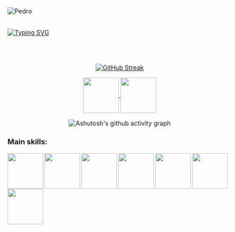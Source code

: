 

<img src="https://capsule-render.vercel.app/api?type=cylinder&height=163&color=gradient&text=Welcome!&textBg=false&fontColor=FFFFFF&fontAlign=50" alt="Pedro">

<br>
<br> 

[![Typing SVG](https://readme-typing-svg.herokuapp.com?font=Roboto-mono+Code&weight=300&size=50&duration=4000&pause=1000&color=F7F7F7&center=true&vCenter=true&random=false&width=1000&lines=Hello!+My+name+is+Pedro;I'm+a+FullStack+developer)](https://git.io/typing-svg)

<br>
<br>


<div align="center">
  
[![GitHub Streak](https://github-readme-streak-stats.herokuapp.com?user=pedr0santos&theme=tokyonight&locale=pt_BR&card_width=900)](https://git.io/streak-stats)

</div>


<div align="center"> 
<a href="mailto:pedrosantos009@hotmail.com">
<img align="center"  height="80" width="80" src="https://github.com/carolbarbosa101/carolbarbosa101/assets/44561610/2856fdde-3200-4398-8290-a0e45d3a35a0">
</a>


<a  href="[https://www.linkedin.com/in/pedrohs1/]" target=_blank>
<img align="center"  height="80" width="80" src="https://github.com/carolbarbosa101/carolbarbosa101/assets/44561610/bc26a6f8-f0d3-4f15-82e1-55680c48f269">
</a>

</div>

<div align="center" >
   
![Ashutosh's github activity graph](https://ssr-contributions-svg.vercel.app/_/carolbarbosa101?chart=3dbar&gap=0.6&scale=2&flatten=2&animation=wave&animation_duration=1&animation_delay=0.05&animation_amplitude=20&animation_frequency=0.5&animation_wave_center=10_0&format=svg&weeks=30&theme=purple) 

</div>


### Main skills:
<div align="center"> 

<img align="left" height="80" width="80" src="https://github.com/user-attachments/assets/3b3ad850-fce0-42ca-913f-31748d86a8f2">
<img align="left" height="80" width="80" src="https://github.com/user-attachments/assets/88502bf7-7e64-4800-a93c-31a252dff2bc">

<img align="left"  height="80" width="80" src="https://github.com/carolbarbosa101/carolbarbosa101/assets/44561610/b8182e38-59d0-4707-96dd-57781d7fa0cd">


<img align="left"  height="80" width="80" src="https://github.com/carolbarbosa101/carolbarbosa101/assets/44561610/2a52f515-32c0-419a-8550-d196743d93dd">

<img align="left"  height="80" width="80" src="https://github.com/user-attachments/assets/83ce64c3-ee31-47b2-9aec-17bcfcac4f45">

<img align="left"  height="80" width="80" src="https://github.com/carolbarbosa101/carolbarbosa101/assets/44561610/bea3fe91-c320-4c5f-918e-fa6abe8ec1cc">

<img align="left"  height="80" width="80" src="https://github.com/carolbarbosa101/carolbarbosa101/assets/44561610/5d7b8d42-878a-4d07-aebc-f2af02475be6">

</div>












